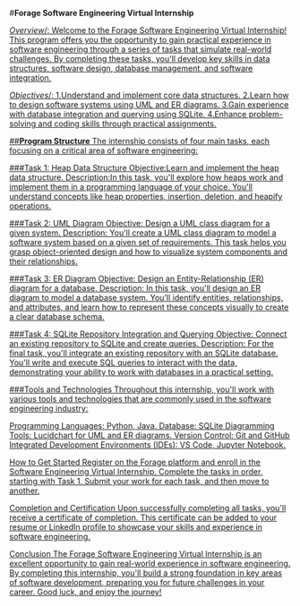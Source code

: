 #**Forage Software Engineering Virtual Internship**

<u>*Overview*/<u>:
Welcome to the Forage Software Engineering Virtual Internship! This program offers you the opportunity to gain practical experience in software engineering through a series of tasks that simulate real-world challenges. By completing these tasks, you'll develop key skills in data structures, software design, database management, and software integration.

<u>*Objectives*/<u>:
1.Understand and implement core data structures.
2.Learn how to design software systems using UML and ER diagrams.
3.Gain experience with database integration and querying using SQLite.
4.Enhance problem-solving and coding skills through practical assignments.

##**Program Structure**
The internship consists of four main tasks, each focusing on a critical area of software engineering:

###Task 1: Heap Data Structure
Objective:Learn and implement the heap data structure.
Description:In this task, you'll explore how heaps work and implement them in a programming language of your choice. You'll understand concepts like heap properties, insertion, deletion, and heapify operations.

###Task 2: UML Diagram
Objective: Design a UML class diagram for a given system.
Description: You'll create a UML class diagram to model a software system based on a given set of requirements. This task helps you grasp object-oriented design and how to visualize system components and their relationships.

###Task 3: ER Diagram
Objective: Design an Entity-Relationship (ER) diagram for a database.
Description: In this task, you'll design an ER diagram to model a database system. You'll identify entities, relationships, and attributes, and learn how to represent these concepts visually to create a clear database schema.

###Task 4: SQLite Repository Integration and Querying
Objective: Connect an existing repository to SQLite and create queries.
Description: For the final task, you'll integrate an existing repository with an SQLite database. You'll write and execute SQL queries to interact with the data, demonstrating your ability to work with databases in a practical setting.

###Tools and Technologies
Throughout this internship, you'll work with various tools and technologies that are commonly used in the software engineering industry:

Programming Languages: Python,  Java.
Database: SQLite
Diagramming Tools: Lucidchart for UML and ER diagrams.
Version Control: Git and GitHub
Integrated Development Environments (IDEs): VS Code, Jupyter Notebook.

How to Get Started
Register on the Forage platform and enroll in the Software Engineering Virtual Internship.
Complete the tasks in order, starting with Task 1.
Submit your work for each task, and then move to another.

Completion and Certification
Upon successfully completing all tasks, you'll receive a certificate of completion. This certificate can be added to your resume or LinkedIn profile to showcase your skills and experience in software engineering.

Conclusion
The Forage Software Engineering Virtual Internship is an excellent opportunity to gain real-world experience in software engineering. By completing this internship, you'll build a strong foundation in key areas of software development, preparing you for future challenges in your career. Good luck, and enjoy the journey!
